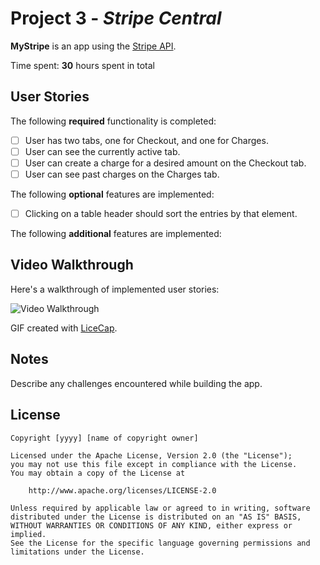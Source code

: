 # Project 3 - *Stripe Central*

**MyStripe** is an app using the [Stripe API](https://stripe.com/docs/api).

Time spent: **30** hours spent in total

## User Stories

The following **required** functionality is completed:

- [ ] User has two tabs, one for Checkout, and one for Charges.
- [ ] User can see the currently active tab.
- [ ] User can create a charge for a desired amount on the Checkout tab.
- [ ] User can see past charges on the Charges tab.

The following **optional** features are implemented:

- [ ] Clicking on a table header should sort the entries by that element.

The following **additional** features are implemented:

## Video Walkthrough

Here's a walkthrough of implemented user stories:

<img src='https://i.imgur.com/EtmZ5P1.gif' title='Video Walkthrough' width='' alt='Video Walkthrough' />

GIF created with [LiceCap](http://www.cockos.com/licecap/).

## Notes

Describe any challenges encountered while building the app.

## License

    Copyright [yyyy] [name of copyright owner]

    Licensed under the Apache License, Version 2.0 (the "License");
    you may not use this file except in compliance with the License.
    You may obtain a copy of the License at

        http://www.apache.org/licenses/LICENSE-2.0

    Unless required by applicable law or agreed to in writing, software
    distributed under the License is distributed on an "AS IS" BASIS,
    WITHOUT WARRANTIES OR CONDITIONS OF ANY KIND, either express or implied.
    See the License for the specific language governing permissions and
    limitations under the License.
